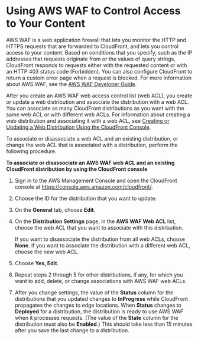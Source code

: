 # Using AWS WAF to Control Access to Your Content<a name="distribution-web-awswaf"></a>

AWS WAF is a web application firewall that lets you monitor the HTTP and HTTPS requests that are forwarded to CloudFront, and lets you control access to your content\. Based on conditions that you specify, such as the IP addresses that requests originate from or the values of query strings, CloudFront responds to requests either with the requested content or with an HTTP 403 status code \(Forbidden\)\. You can also configure CloudFront to return a custom error page when a request is blocked\. For more information about AWS WAF, see the [AWS WAF Developer Guide](http://docs.aws.amazon.com/waf/latest/developerguide/)\. 

After you create an AWS WAF web access control list \(web ACL\), you create or update a web distribution and associate the distribution with a web ACL\. You can associate as many CloudFront distributions as you want with the same web ACL or with different web ACLs\. For information about creating a web distribution and associating it with a web ACL, see [Creating or Updating a Web Distribution Using the CloudFront Console](distribution-web-creating-console.md)\.

To associate or disassociate a web ACL and an existing distribution, or change the web ACL that is associated with a distribution, perform the following procedure\.<a name="distribution-web-awswaf-procedure"></a>

**To associate or disassociate an AWS WAF web ACL and an existing CloudFront distribution by using the CloudFront console**

1. Sign in to the AWS Management Console and open the CloudFront console at [https://console\.aws\.amazon\.com/cloudfront/](https://console.aws.amazon.com/cloudfront/)\.

1. Choose the ID for the distribution that you want to update\.

1. On the **General** tab, choose **Edit**\.

1. On the **Distribution Settings** page, in the **AWS WAF Web ACL** list, choose the web ACL that you want to associate with this distribution\.

   If you want to disassociate the distribution from all web ACLs, choose **None**\. If you want to associate the distribution with a different web ACL, choose the new web ACL\.

1. Choose **Yes, Edit**\.

1. Repeat steps 2 through 5 for other distributions, if any, for which you want to add, delete, or change associations with AWS WAF web ACLs\.

1. After you change settings, the value of the **Status** column for the distributions that you updated changes to **InProgress** while CloudFront propagates the changes to edge locations\. When **Status** changes to **Deployed** for a distribution, the distribution is ready to use AWS WAF when it processes requests\. \(The value of the **State** column for the distribution must also be **Enabled**\.\) This should take less than 15 minutes after you save the last change to a distribution\.